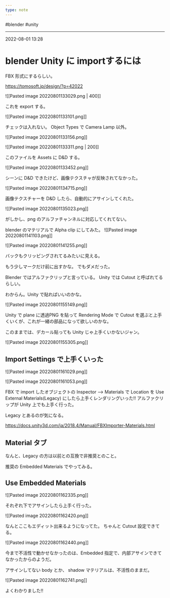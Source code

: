 ```yaml
---
type: note
---
```


#blender #unity

---
2022-08-01  13:28

# blender Unity に importするには

FBX 形式にするらしい。

https://tomosoft.jp/design/?p=42022

![[Pasted image 20220801133029.png | 400]]

これを export する。

![[Pasted image 20220801133101.png]]

チェックは入れない。
Object Types で Camera Lamp 以外。

![[Pasted image 20220801133156.png]]

![[Pasted image 20220801133311.png | 200]]

このファイルを  Assets に D&D する。

![[Pasted image 20220801133452.png]]

シーンに D&D できたけど、画像テクスチャが反映されてなかった。

![[Pasted image 20220801134715.png]]

画像テクスチャーを D&D したら、自動的にアサインしてくれた。

![[Pasted image 20220801135023.png]]

がしかし、png のアルファチャンネルに対応してくれてない。


blender のマテリアルで Alpha clip にしてみた。
![[Pasted image 20220801141103.png]]

![[Pasted image 20220801141255.png]]

バックもクリッピングされてるみたいに見える。

もう少しマークだけ前に出すかな。
でもダメだった。

Blender ではアルファクリップと言っている。
Unity では Cutout と呼ばれてるらしい。

わからん。Unity で貼ればいいのかな。

![[Pasted image 20220801155149.png]]

Unity で plane に透過PNG を貼って Rendering Mode で Cutout を選ぶと上手くいくが、これが一緒の部品になって欲しいのかな。

このままでは、デカール貼っても Unity じゃ上手くいかないジャン。


![[Pasted image 20220801155305.png]]


## Import Settings で上手くいった

![[Pasted image 20220801161029.png]]

![[Pasted image 20220801161053.png]]

FBX で import したオブジェクトの Inspector --> Materials で
Location を Use External Materials(Legacy) にしたら上手くレンダリングいった!!
アルファクリップが Unity 上でも上手く行った。


Legacy とあるのが気になる。

https://docs.unity3d.com/ja/2018.4/Manual/FBXImporter-Materials.html

## Material タブ

なんと、Legacy の方は以前との互換で非推奨とのこと。

推奨の Embedded Materials でやってみる。

## Use Embedded Materials

![[Pasted image 20220801162335.png]]

それぞれ下でアサインしたら上手く行った。

![[Pasted image 20220801162420.png]]

なんとここもエディット出来るようになってた。
ちゃんと Cutout 設定できてる。

![[Pasted image 20220801162440.png]]

今まで不活性で動かせなかったのは、Embedded 指定で、内部アサインできてなかったからのようだ。

アサインしてない body とか、 shadow マテリアルは、不活性のままだ。

![[Pasted image 20220801162741.png]]

よくわかりました!!




